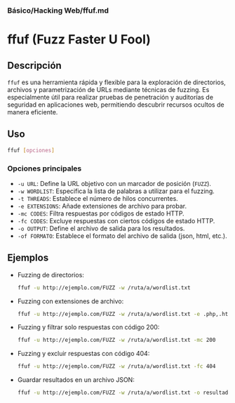 ### **Básico/Hacking Web/ffuf.md**

# ffuf (Fuzz Faster U Fool)

## Descripción

`ffuf` es una herramienta rápida y flexible para la exploración de directorios, archivos y parametrización de URLs mediante técnicas de fuzzing. Es especialmente útil para realizar pruebas de penetración y auditorías de seguridad en aplicaciones web, permitiendo descubrir recursos ocultos de manera eficiente.

## Uso

```bash
ffuf [opciones]
```

### Opciones principales

- `-u URL`: Define la URL objetivo con un marcador de posición (`FUZZ`).
- `-w WORDLIST`: Especifica la lista de palabras a utilizar para el fuzzing.
- `-t THREADS`: Establece el número de hilos concurrentes.
- `-e EXTENSIONS`: Añade extensiones de archivo para probar.
- `-mc CODES`: Filtra respuestas por códigos de estado HTTP.
- `-fc CODES`: Excluye respuestas con ciertos códigos de estado HTTP.
- `-o OUTPUT`: Define el archivo de salida para los resultados.
- `-of FORMATO`: Establece el formato del archivo de salida (json, html, etc.).

## Ejemplos

- Fuzzing de directorios:
  
  ```bash
  ffuf -u http://ejemplo.com/FUZZ -w /ruta/a/wordlist.txt
  ```

- Fuzzing con extensiones de archivo:
  
  ```bash
  ffuf -u http://ejemplo.com/FUZZ -w /ruta/a/wordlist.txt -e .php,.html,.txt
  ```

- Fuzzing y filtrar solo respuestas con código 200:
  
  ```bash
  ffuf -u http://ejemplo.com/FUZZ -w /ruta/a/wordlist.txt -mc 200
  ```

- Fuzzing y excluir respuestas con código 404:
  
  ```bash
  ffuf -u http://ejemplo.com/FUZZ -w /ruta/a/wordlist.txt -fc 404
  ```

- Guardar resultados en un archivo JSON:
  
  ```bash
  ffuf -u http://ejemplo.com/FUZZ -w /ruta/a/wordlist.txt -o resultados.json -of json
  ```
